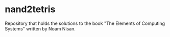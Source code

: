 # nand2tetris
Repository that holds the solutions to the book "The Elements of Computing Systems" written by Noam Nisan.

